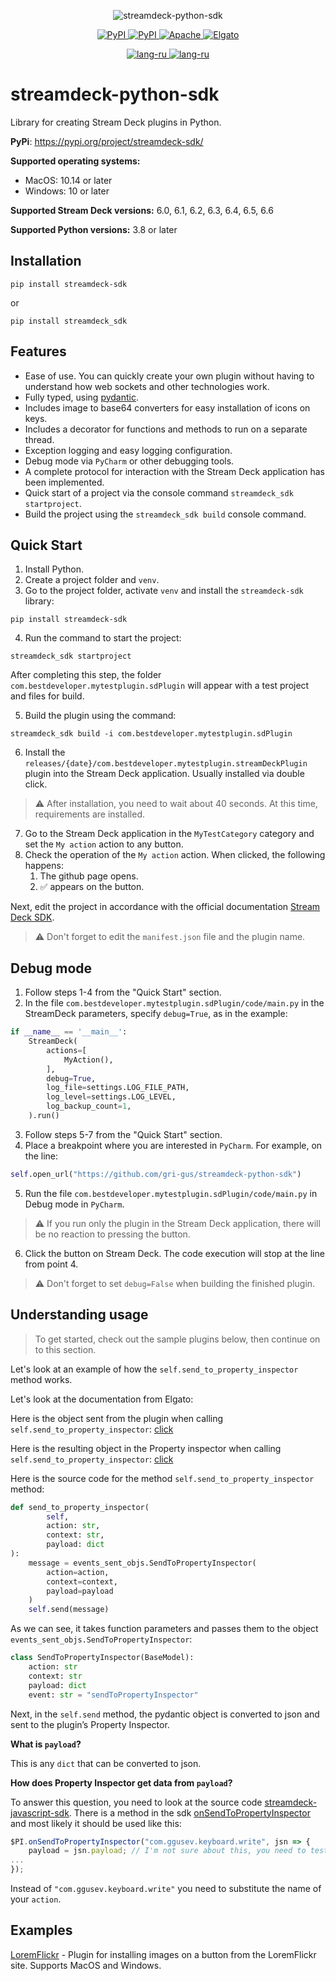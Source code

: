 <p align="center">
    <a>
        <img src="https://raw.githubusercontent.com/gri-gus/streamdeck-python-sdk/main/assets/images/cover.png" alt="streamdeck-python-sdk">
    </a>
</p>

<p align="center">
    <a href="https://pypi.org/project/streamdeck-sdk" target="_blank">
        <img src="https://img.shields.io/pypi/v/streamdeck-sdk" alt="PyPI">
    </a>
    <a href="https://pypi.org/project/streamdeck-sdk" target="_blank">
        <img src="https://static.pepy.tech/badge/streamdeck-sdk" alt="PyPI">
    </a>
    <a href="https://opensource.org/licenses/Apache-2.0" target="_blank">
        <img src="https://img.shields.io/badge/License-Apache_2.0-blue.svg" alt="Apache">
    </a>
    <a href="https://docs.elgato.com/sdk" target="_blank">
        <img src="https://badgen.net/badge/Elgato/doc/blue" alt="Elgato">
    </a>
</p>

<p align="center">
    <a href="https://github.com/gri-gus/streamdeck-python-sdk/blob/main/README.md" target="_blank">
        <img src="https://img.shields.io/badge/lang-en-yellow.svg" alt="lang-ru">
    </a>
    <a href="https://github.com/gri-gus/streamdeck-python-sdk/blob/main/README.ru.md" target="_blank">
        <img src="https://img.shields.io/badge/lang-ru-yellow.svg" alt="lang-ru">
    </a>
</p>

# streamdeck-python-sdk

Library for creating Stream Deck plugins in Python.

**PyPi**: https://pypi.org/project/streamdeck-sdk/

**Supported operating systems:**

* MacOS: 10.14 or later
* Windows: 10 or later

**Supported Stream Deck versions:** 6.0, 6.1, 6.2, 6.3, 6.4, 6.5, 6.6

**Supported Python versions:** 3.8 or later

## Installation

```shell
pip install streamdeck-sdk
```

or

```shell
pip install streamdeck_sdk
```

## Features

* Ease of use. You can quickly create your own plugin without having to understand how web sockets and
  other technologies work.
* Fully typed, using [pydantic](https://github.com/pydantic/pydantic).
* Includes image to base64 converters for easy installation of icons on keys.
* Includes a decorator for functions and methods to run on a separate thread.
* Exception logging and easy logging configuration.
* Debug mode via `PyCharm` or other debugging tools.
* A complete protocol for interaction with the Stream Deck application has been implemented.
* Quick start of a project via the console command `streamdeck_sdk startproject`.
* Build the project using the `streamdeck_sdk build` console command.

## Quick Start

1. Install Python.
2. Create a project folder and `venv`.
3. Go to the project folder, activate `venv` and install the `streamdeck-sdk` library:

```shell
pip install streamdeck-sdk
```

4. Run the command to start the project:

```shell
streamdeck_sdk startproject
```

After completing this step, the folder `com.bestdeveloper.mytestplugin.sdPlugin` will appear with a test project and
files for build.

5. Build the plugin using the command:

```shell
streamdeck_sdk build -i com.bestdeveloper.mytestplugin.sdPlugin
```

6. Install the `releases/{date}/com.bestdeveloper.mytestplugin.streamDeckPlugin` plugin into the Stream Deck
   application. Usually installed via double click.

> ⚠️ After installation, you need to wait about 40 seconds. At this time, requirements are installed.

7. Go to the Stream Deck application in the `MyTestCategory` category and set the `My action` action to any button.
8. Check the operation of the `My action` action.
   When clicked, the following happens:
    1. The github page opens.
    2. ✅ appears on the button.

Next, edit the project in accordance with the official documentation [Stream Deck SDK](https://docs.elgato.com/sdk).
> ⚠️ Don't forget to edit the `manifest.json` file and the plugin name.

## Debug mode

1. Follow steps 1-4 from the "Quick Start" section.
2. In the file `com.bestdeveloper.mytestplugin.sdPlugin/code/main.py`
   in the StreamDeck parameters, specify `debug=True`, as in the example:

```python
if __name__ == '__main__':
    StreamDeck(
        actions=[
            MyAction(),
        ],
        debug=True,
        log_file=settings.LOG_FILE_PATH,
        log_level=settings.LOG_LEVEL,
        log_backup_count=1,
    ).run()
```

3. Follow steps 5-7 from the "Quick Start" section.
4. Place a breakpoint where you are interested in `PyCharm`.
   For example, on the line:

```python
self.open_url("https://github.com/gri-gus/streamdeck-python-sdk")
```

5. Run the file `com.bestdeveloper.mytestplugin.sdPlugin/code/main.py` in Debug mode in `PyCharm`.

> ⚠️ If you run only the plugin in the Stream Deck application, there will be no reaction to pressing the button.

6. Click the button on Stream Deck. The code execution will stop at the line from point 4.

> ⚠️ Don't forget to set `debug=False` when building the finished plugin.

## Understanding usage

> To get started, check out the sample plugins below, then continue on to this section.

Let's look at an example of how the `self.send_to_property_inspector` method works.

Let's look at the documentation from Elgato:

Here is the object sent from the plugin when
calling `self.send_to_property_inspector`: [click](https://docs.elgato.com/sdk/plugins/events-sent#sendtopropertyinspector)

Here is the resulting object in the Property inspector when
calling `self.send_to_property_inspector`: [click](https://docs.elgato.com/sdk/plugins/events-received#sendtopropertyinspector)

Here is the source code for the method `self.send_to_property_inspector` method:

```python
def send_to_property_inspector(
        self,
        action: str,
        context: str,
        payload: dict
):
    message = events_sent_objs.SendToPropertyInspector(
        action=action,
        context=context,
        payload=payload
    )
    self.send(message)
```

As we can see, it takes function parameters and passes them to the object `events_sent_objs.SendToPropertyInspector`:

```python
class SendToPropertyInspector(BaseModel):
    action: str
    context: str
    payload: dict
    event: str = "sendToPropertyInspector"
```

Next, in the `self.send` method, the pydantic object is converted to json and sent to the plugin’s Property Inspector.

**What is `payload`?**

This is any `dict` that can be converted to json.

**How does Property Inspector get data from `payload`?**

To answer this question, you need to look at the source
code [streamdeck-javascript-sdk](https://github.com/elgatosf/streamdeck-javascript-sdk).
There is a method in the sdk
[onSendToPropertyInspector](https://github.com/elgatosf/streamdeck-javascript-sdk/blob/7d2ba3ce41620dbb6c2f2a69a158224f6d95ef22/js/property-inspector.js#L20)
and most likely it should be used like this:

```js
$PI.onSendToPropertyInspector("com.ggusev.keyboard.write", jsn => {
    payload = jsn.payload; // I'm not sure about this, you need to test it
...
});
```

Instead of `"com.ggusev.keyboard.write"` you need to substitute the name of your `action`.

## Examples

[LoremFlickr](https://github.com/gri-gus/loremflickr-streamdeck-plugin) - Plugin for installing images on a button from
the LoremFlickr site. Supports MacOS and Windows.
